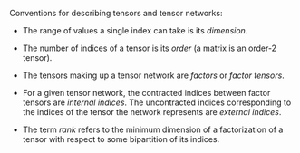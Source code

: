 
Conventions for describing tensors and tensor networks:

- The range of values a single index can take is its _dimension_.

- The number of indices of a tensor is its _order_ (a matrix is an order-2 tensor).

- The tensors making up a tensor network are _factors_ or _factor tensors_.

- For a given tensor network, the contracted indices between factor tensors
  are _internal indices_. The uncontracted indices corresponding to the indices
  of the tensor the network represents are _external indices_.

- The term _rank_ refers to the minimum dimension of a factorization of a tensor
  with respect to some bipartition of its indices. 
